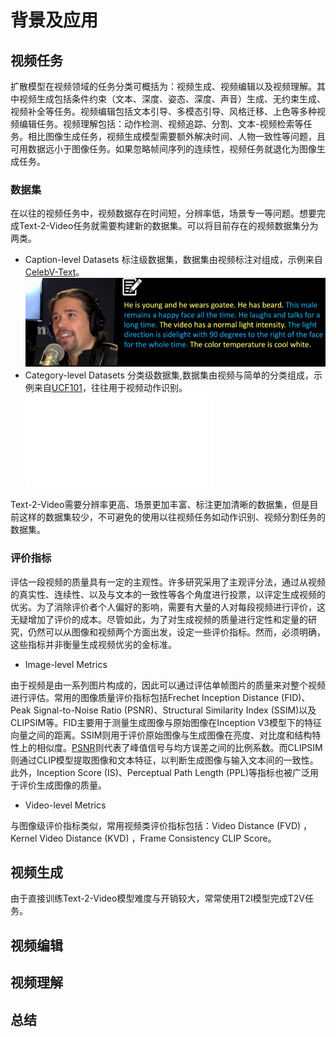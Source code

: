 # 背景及应用

## 视频任务

扩散模型在视频领域的任务分类可概括为：视频生成、视频编辑以及视频理解。其中视频生成包括条件约束（文本、深度、姿态、深度、声音）生成、无约束生成、视频补全等任务。视频编辑包括文本引导、多模态引导、风格迁移、上色等多种视频编辑任务。视频理解包括：动作检测、视频追踪、分割、文本-视频检索等任务。相比图像生成任务，视频生成模型需要额外解决时间、人物一致性等问题，且可用数据远小于图像任务。如果忽略帧间序列的连续性，视频任务就退化为图像生成任务。

### 数据集

在以往的视频任务中，视频数据存在时间短，分辨率低，场景专一等问题。想要完成Text-2-Video任务就需要构建新的数据集。可以将目前存在的视频数据集分为两类。

- Caption-level Datasets
    标注级数据集，数据集由视频标注对组成，示例来自[CelebV-Text](https://github.com/CelebV-Text/CelebV-Text)。
    ![CelebV-Text](./images/5-1-2-Dataset-Caption-level.png)
- Category-level Datasets
    分类级数据集,数据集由视频与简单的分类组成，示例来自[UCF101](https://arxiv.org/abs/1212.0402)，往往用于视频动作识别。
    ![UCF101](./images/5-1-3-Dataset-Category-level.pdf)

Text-2-Video需要分辨率更高、场景更加丰富、标注更加清晰的数据集，但是目前这样的数据集较少，不可避免的使用以往视频任务如动作识别、视频分割任务的数据集。

### 评价指标

评估一段视频的质量具有一定的主观性。许多研究采用了主观评分法，通过从视频的真实性、连续性、以及与文本的一致性等各个角度进行投票，以评定生成视频的优劣。为了消除评价者个人偏好的影响，需要有大量的人对每段视频进行评价，这无疑增加了评价的成本。尽管如此，为了对生成视频的质量进行定性和定量的研究，仍然可以从图像和视频两个方面出发，设定一些评价指标。然而，必须明确，这些指标并非衡量生成视频优劣的金标准。

- Image-level Metrics

由于视频是由一系列图片构成的，因此可以通过评估单帧图片的质量来对整个视频进行评估。常用的图像质量评价指标包括Frechet Inception Distance (FID)、Peak Signal-to-Noise Ratio (PSNR)、Structural Similarity Index (SSIM)以及CLIPSIM等。FID主要用于测量生成图像与原始图像在Inception V3模型下的特征向量之间的距离。SSIM则用于评价原始图像与生成图像在亮度、对比度和结构特性上的相似度。[PSNR](https://en.wikipedia.org/wiki/Peak_signal-to-noise_ratio)则代表了峰值信号与均方误差之间的比例系数。而CLIPSIM则通过CLIP模型提取图像和文本特征，以判断生成图像与输入文本间的一致性。此外，Inception Score (IS)、Perceptual Path Length (PPL)等指标也被广泛用于评价生成图像的质量。

- Video-level Metrics

与图像级评价指标类似，常用视频类评价指标包括：Video Distance (FVD) ，Kernel Video Distance (KVD) ，Frame Consistency CLIP Score。

## 视频生成

由于直接训练Text-2-Video模型难度与开销较大，常常使用T2I模型完成T2V任务。

## 视频编辑

## 视频理解

## 总结
